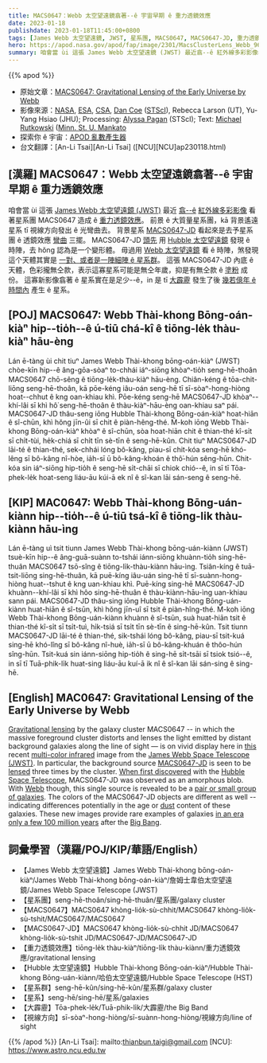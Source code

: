 ```yaml
---
title: MACS0647：Webb 太空望遠鏡翕著--ê 宇宙早期 ê 重力透鏡效應
date: 2023-01-18
publishdate: 2023-01-18T11:45:00+0800
tags: [James Webb 太空望遠鏡, JWST, 星系團, MACS0647, MACS0647-JD, 重力透鏡效應, Hubble 太空望遠鏡, 星系群, 星系, 大霹靂, 視線方向]
hero: https://apod.nasa.gov/apod/fap/image/2301/MacsClusterLens_Webb_960.jpg
summary: 咱會當 ùi 這張 James Webb 太空望遠鏡 (JWST) 最近翕--ê 紅外線多彩影像看著星系團 MACS0647 造成 ê 重力透鏡效應。
---
```


{{% apod %}}

- 原始文章：[MACS0647: Gravitational Lensing of the Early Universe by Webb](https://apod.nasa.gov/apod/ap230118.html)
- 影像來源：[NASA](https://www.nasa.gov/), [ESA](https://esa.int/), [CSA](https://www.asc-csa.gc.ca/eng/), [Dan Coe](https://www.stsci.edu/~dcoe/Home.html) ([STScI](https://www.stsci.edu/)), Rebecca Larson (UT), Yu-Yang Hsiao (JHU); Processing: [Alyssa Pagan](https://illuminateduniverse.org/author/spacebean1701/) (STScI); Text: [Michael Rutkowski](https://cset.mnsu.edu/departments/physics-and-astronomy/faculty-and-staff/michael-rutkowski/) ([Minn. St. U. Mankato](https://cset.mnsu.edu/departments/physics-and-astronomy/)
- 探索你 ê 宇宙：[APOD 亂數產生器](http://apod.nasa.gov/apod/random_apod.html)
- 台文翻譯：[An-Li Tsai][An-Li Tsai] ([NCU][NCU]ap230118.html)

## [漢羅] MACS0647：Webb 太空望遠鏡翕著--ê 宇宙早期 ê 重力透鏡效應
咱會當 ùi 這張 [James Webb 太空望遠鏡 (JWST)][James Webb Space Telescope (JWST)] 最近 [翕--ê][this] [紅外線多彩影像][multi-color infrared] 看著星系團 MACS0647 造成 ê [重力透鏡效應][Gravitational lensing]。
前景 ê 大質量星系團，kā 背景遙遠星系 tī 視線方向發出 ê 光彎曲去。
背景星系 [MACS0647-JD][MACS0647-JD] 看起來是去予星系團 ê 透鏡效應 [彎曲][lensed] 三擺。
MACS0647-JD [頭先][When first discovered] 用 [Hubble 太空望遠鏡][Hubble Space Telescope] 發現 ê 時陣，去 hŏng 認為是一个變形體。
毋過用 [Webb 太空望遠鏡][Webb] 看 ê 時陣，煞發現這个天體其實是 [一對、或者是一陣細陣 ê 星系群][pair or small group of galaxies]。
這張 MACS0647-JD 內底 ê 天體，色彩攏無仝款，表示這寡星系可能是無仝年歲，抑是有無仝款 ê [塗粉][dust] 成份。
這寡新影像翕著 ê 星系實在是足少--ê，in 是 tī [大霹靂][Big Bang] 發生了後 [幾若億年 ê 時間內][in an era only a few 100 million years] 產生 ê 星系。

## [POJ] MACS0647: Webb Thài-khong Bōng-oán-kiàⁿ hip--tio̍h--ê ú-tiū chá-kî ê tiōng-le̍k thàu-kiàⁿ hāu-èng
Lán ē-tàng ùi chit tiuⁿ James Webb Thài-khong bōng-oán-kiàⁿ (JWST) chòe-kīn hip--ê âng-gōa-sòaⁿ to-chhái iáⁿ-siōng khòaⁿ-tio̍h seng-hē-thoân MACS0647 chō-sêng ê tiōng-le̍k-thàu-kiàⁿ hāu-èng.
Chiân-kéng ê tōa-chit-liōng seng-hē-thoân, kā pōe-kéng iâu-oán seng-hē tī sī-sòaⁿ-hong-hiòng hoat--chhut ê kng oan-khiau khì.
Pōe-kéng seng-hē MACS0647-JD khòaⁿ--khí-lâi sī khì hô͘ seng-hē-thoân ê thàu-kiàⁿ-hāu-èng oan-khiau saⁿ pái.
MACS0647-JD thâu-seng iōng Hubble Thài-khong Bōng-oán-kiàⁿ hoat-hiān ê sî-chūn, khì hŏng jīn-ûi sī chit ê  piàn-hêng-thé.
M̄-koh iōng Webb Thài-khong Bōng-oán-kiàⁿ khòaⁿ ê sî-chūn, sòa hoat-hiān chit ê thian-thé kî-si̍t sī chi̍t-tùi, he̍k-chiá sī chi̍t tīn sè-tīn ê seng-hē-kûn.
Chit tiuⁿ MACS0647-JD lāi-té ê thian-thé, sek-chhái lóng bô-kâng, piau-sī chit-kóa seng-hē khó-lêng sī bô-kâng nî-hòe, ia̍h-sī ū bô-kâng-khoán ê thô͘-hún sêng-hūn.
Chit-kóa sin iáⁿ-siōng hip-tio̍h ê seng-hē si̍t-chāi sī chiok chió--ê, in sī tī Tōa-phek-le̍k hoat-seng liáu-āu kúi-ā ek nî ê sî-kan lāi sán-seng ê seng-hē.


## [KIP] MAC0647: Webb Thài-khong Bōng-uán-kiànn hip--tio̍h--ê ú-tiū tsá-kî ê tiōng-li̍k thàu-kiànn hāu-ìng
Lán ē-tàng uì tsit tiunn James Webb Thài-khong bōng-uán-kiànn (JWST) tsuè-kīn hip--ê âng-guā-suànn to-tshái iánn-siōng khuànn-tio̍h sing-hē-thuân MACS0647 tsō-sîng ê tiōng-li̍k-thàu-kiànn hāu-ìng.
Tsiân-kíng ê tuā-tsit-liōng sing-hē-thuân, kā puē-kíng iâu-uán sing-hē tī sī-suànn-hong-hiòng huat--tshut ê kng uan-khiau khì.
Puē-kíng sing-hē MACS0647-JD khuànn--khí-lâi sī khì hôo sing-hē-thuân ê thàu-kiànn-hāu-ìng uan-khiau sann pái.
MACS0647-JD thâu-sing iōng Hubble Thài-khong Bōng-uán-kiànn huat-hiān ê sî-tsūn, khì hŏng jīn-uî sī tsit ê  piàn-hîng-thé.
M̄-koh iōng Webb Thài-khong Bōng-uán-kiànn khuànn ê sî-tsūn, suà huat-hiān tsit ê thian-thé kî-si̍t sī tsi̍t-tuì, hi̍k-tsiá sī tsi̍t tīn sè-tīn ê sing-hē-kûn.
Tsit tiunn MACS0647-JD lāi-té ê thian-thé, sik-tshái lóng bô-kâng, piau-sī tsit-kuá sing-hē khó-lîng sī bô-kâng nî-huè, ia̍h-sī ū bô-kâng-khuán ê thôo-hún sîng-hūn.
Tsit-kuá sin iánn-siōng hip-tio̍h ê sing-hē si̍t-tsāi sī tsiok tsió--ê, in sī tī Tuā-phik-li̍k huat-sing liáu-āu kuí-ā ik nî ê sî-kan lāi sán-sing ê sing-hē.

## [English] MAC0647: Gravitational Lensing of the Early Universe by Webb

[Gravitational lensing][Gravitational lensing] by the galaxy cluster MACS0647 -- in which the massive foreground cluster distorts and lenses the light emitted by distant background galaxies along the line of sight — is on vivid display here in [this][this] recent [multi-color infrared][multi-color infrared] image from the [James Webb Space Telescope (JWST)][James Webb Space Telescope (JWST)].
In particular, the background source [MACS0647-JD][MACS0647-JD] is seen to be [lensed][lensed] three times by the cluster.
[When first discovered][When first discovered] with the [Hubble Space Telescope][Hubble Space Telescope], MACS0647-JD was observed as an amorphous blob.
With [Webb][Webb] though, this single source is revealed to be a [pair or small group of galaxies][pair or small group of galaxies].
The colors of the MACS0647-JD objects are different as well -- indicating differences potentially in the age or [dust][dust] content of these galaxies.
These new images provide rare examples of galaxies [in an era only a few 100 million years][in an era only a few 100 million years] after the [Big Bang][Big Bang].

          
## 詞彙學習（漢羅/POJ/KIP/華語/English）
- 【James Webb 太空望遠鏡】James Webb Thài-khong bōng-oán-kiàⁿ/James Webb Thài-khong bōng-oán-kiàⁿ/詹姆士韋伯太空望遠鏡/James Webb Space Telescope (JWST)
- 【星系團】seng-hē-thoân/sing-hē-thuân/星系團/galaxy cluster
- 【MACS0647】MACS0647 khòng-lio̍k-sù-chhit/MACS0647 khòng-lio̍k-sù-tshit/MACS0647/MACS0647
- 【MACS0647-JD】MACS0647 khòng-lio̍k-sù-chhit JD/MACS0647 khòng-lio̍k-sù-tshit JD/MACS0647-JD/MACS0647-JD
- 【重力透鏡效應】tiōng-le̍k thàu-kiàⁿ/tiōng-li̍k thàu-kiànn/重力透鏡效應/gravitational lensing
- 【Hubble 太空望遠鏡】Hubble Thài-khong Bōng-oán-kiàⁿ/Hubble Thài-khong Bōng-uán-kiànn/哈伯太空望遠鏡/Hubble Space Telescope (HST)
- 【星系群】seng-hē-kûn/sing-hē-kûn/星系群/galaxy cluster
- 【星系】seng-hē/sing-hē/星系/galaxies
- 【大霹靂】Tōa-phek-le̍k/Tuā-phik-li̍k/大霹靂/the Big Band
- 【視線方向】sī-sòaⁿ-hong-hiòng/sī-suànn-hong-hiòng/視線方向/line of sight


{{% /apod %}}
[An-Li Tsai]: mailto:thianbun.taigi@gmail.com
[NCU]: https://www.astro.ncu.edu.tw

[copyright]: https://apod.nasa.gov/apod/fap/lib/about_apod.html#srapply
[License]: https://creativecommons.org/licenses/by/2.0/

[Gravitational lensing]:https://hubblesite.org/contents/articles/gravitational-lensing
[this]:https://webbtelescope.org/contents/media/images/01GG5S9PYP35JM2JMF1G9Z75SR
[multi-color infrared]:https://jwst-docs.stsci.edu/jwst-near-infrared-camera/nircam-instrumentation/nircam-filters
[James Webb Space Telescope (JWST)]:https://webbtelescope.org/home
[MACS0647-JD]:https://en.wikipedia.org/wiki/MACS0647-JD
[lensed]:https://apod.nasa.gov/apod/ap220705.html
[When first discovered]:https://www.nasa.gov/mission_pages/hubble/science/distance-record.html
[Hubble Space Telescope]:https://apod.nasa.gov/apod/ap090525.html
[Webb]:https://webb.nasa.gov/
[pair or small group of galaxies]:https://blogs.nasa.gov/webb/2022/10/26/webb-offers-never-before-seen-details-of-early-universe/
[dust]:https://astronomy.swin.edu.au/cosmos/d/Dust+Grain
[in an era only a few 100 million years]:https://astronomy.com/magazine/news/2021/01/the-beginning-to-the-end-of-the-universe-the-first-stars-are-born
[Big Bang]:https://en.wikipedia.org/wiki/Big_Bang


